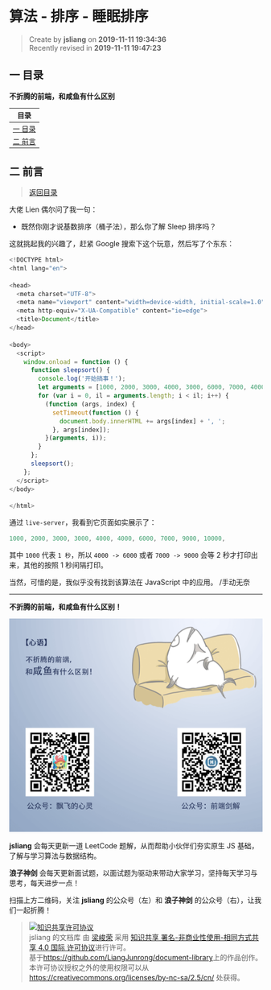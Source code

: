 算法 - 排序 - 睡眠排序
===

> Create by **jsliang** on **2019-11-11 19:34:36**  
> Recently revised in **2019-11-11 19:47:23**

## <a name="chapter-one" id="chapter-one">一 目录</a>

**不折腾的前端，和咸鱼有什么区别**

| 目录 |
| --- | 
| [一 目录](#chapter-one) | 
| <a name="catalog-chapter-two" id="catalog-chapter-two"></a>[二 前言](#chapter-two) |

## <a name="chapter-two" id="chapter-two">二 前言</a>

> [返回目录](#chapter-one)

大佬 Lien 偶尔问了我一句：

* 既然你刚才说基数排序（桶子法），那么你了解 Sleep 排序吗？

这就挑起我的兴趣了，赶紧 Google 搜索下这个玩意，然后写了个东东：

```js
<!DOCTYPE html>
<html lang="en">

<head>
  <meta charset="UTF-8">
  <meta name="viewport" content="width=device-width, initial-scale=1.0">
  <meta http-equiv="X-UA-Compatible" content="ie=edge">
  <title>Document</title>
</head>

<body>
  <script>
    window.onload = function () {
      function sleepsort() {
        console.log('开始搞事！');
        let arguments = [1000, 2000, 3000, 4000, 3000, 6000, 7000, 4000, 9000, 10000];
        for (var i = 0, il = arguments.length; i < il; i++) {
          (function (args, index) {
            setTimeout(function () {
              document.body.innerHTML += args[index] + ', ';
            }, args[index]);
          }(arguments, i));
        }
      };
      sleepsort();
    };
  </script>
</body>

</html>
```

通过 `live-server`，我看到它页面如实展示了：

```js
1000, 2000, 3000, 3000, 4000, 4000, 6000, 7000, 9000, 10000,
```

其中 `1000` 代表 `1 秒`，所以 `4000 -> 6000` 或者 `7000 -> 9000` 会等 2 秒才打印出来，其他的按照 1 秒间隔打印。

当然，可惜的是，我似乎没有找到该算法在 JavaScript 中的应用。 /手动无奈

---

**不折腾的前端，和咸鱼有什么区别！**

![图](../../public-repertory/img/z-index-small.png)

**jsliang** 会每天更新一道 LeetCode 题解，从而帮助小伙伴们夯实原生 JS 基础，了解与学习算法与数据结构。

**浪子神剑** 会每天更新面试题，以面试题为驱动来带动大家学习，坚持每天学习与思考，每天进步一点！

扫描上方二维码，关注 **jsliang** 的公众号（左）和 **浪子神剑** 的公众号（右），让我们一起折腾！

> <a rel="license" href="http://creativecommons.org/licenses/by-nc-sa/4.0/"><img alt="知识共享许可协议" style="border-width:0" src="https://i.creativecommons.org/l/by-nc-sa/4.0/88x31.png" /></a><br /><span xmlns:dct="http://purl.org/dc/terms/" property="dct:title">jsliang 的文档库</span> 由 <a xmlns:cc="http://creativecommons.org/ns#" href="https://github.com/LiangJunrong/document-library" property="cc:attributionName" rel="cc:attributionURL">梁峻荣</a> 采用 <a rel="license" href="http://creativecommons.org/licenses/by-nc-sa/4.0/">知识共享 署名-非商业性使用-相同方式共享 4.0 国际 许可协议</a>进行许可。<br />基于<a xmlns:dct="http://purl.org/dc/terms/" href="https://github.com/LiangJunrong/document-library" rel="dct:source">https://github.com/LiangJunrong/document-library</a>上的作品创作。<br />本许可协议授权之外的使用权限可以从 <a xmlns:cc="http://creativecommons.org/ns#" href="https://creativecommons.org/licenses/by-nc-sa/2.5/cn/" rel="cc:morePermissions">https://creativecommons.org/licenses/by-nc-sa/2.5/cn/</a> 处获得。